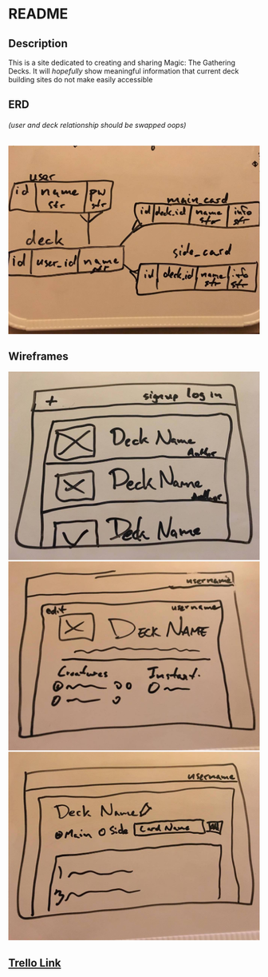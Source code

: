 # README
## Description
This is a site dedicated to creating and sharing Magic: The Gathering Decks.  It will *hopefully* show meaningful information that current deck building sites do not make easily accessible 
## ERD 
###### (user and deck relationship should be swapped *oops*)
![ERD](assets/ERD.jpg)
## Wireframes
![Home Page](assets/Home.jpg)
![View Deck Page](assets/View.jpg)
![Edit Deck Page](assets/Edit.jpg)
## [Trello Link](https://trello.com/b/MRyyjxEc/project-2-mtg-deck-builder)
